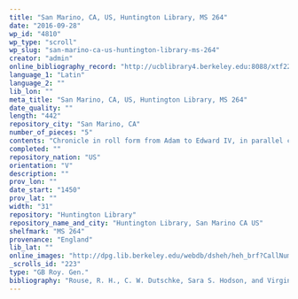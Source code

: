 ```yaml
---
title: "San Marino, CA, US, Huntington Library, MS 264"
date: "2016-09-28"
wp_id: "4810"
wp_type: "scroll"
wp_slug: "san-marino-ca-us-huntington-library-ms-264"
creator: "admin"
online_bibliography_record: "http://ucblibrary4.berkeley.edu:8088/xtf22/search?smode=basic;text=roll;rmode=digscript;docsPerPage=1;startDoc=112;fullview=yes"
language_1: "Latin"
language_2: ""
lib_lon: ""
meta_title: "San Marino, CA, US, Huntington Library, MS 264"
date_quality: ""
length: "442"
repository_city: "San Marino, CA"
number_of_pieces: "5"
contents: "Chronicle in roll form from Adam to Edward IV, in parallel columns connecting the history of the kings of Britain to Roman and biblical history through the Arthurian legends."
completed: ""
repository_nation: "US"
orientation: "V"
description: ""
prov_lon: ""
date_start: "1450"
prov_lat: ""
width: "31"
repository: "Huntington Library"
repository_name_and_city: "Huntington Library, San Marino CA US"
shelfmark: "MS 264"
provenance: "England"
lib_lat: ""
online_images: "http://dpg.lib.berkeley.edu/webdb/dsheh/heh_brf?CallNumber=HM+264"
_scrolls_id: "223"
type: "GB Roy. Gen."
bibliography: "Rouse, R. H., C. W. Dutschke, Sara S. Hodson, and Virginia Rust. Guide to Medieval and Renaissance Manuscripts in the Huntington Library. San Marino: Huntington Library, 1989."
---
```



